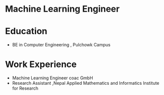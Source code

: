 # Machine Learning Engineer

# Education
 - BE in Computer Engineering , Pulchowk Campus

# Work Experience
- Machine Learning Engineer coac GmbH
- Research Assistant ,Nepal Applied Mathematics and Informatics Institute for Research
